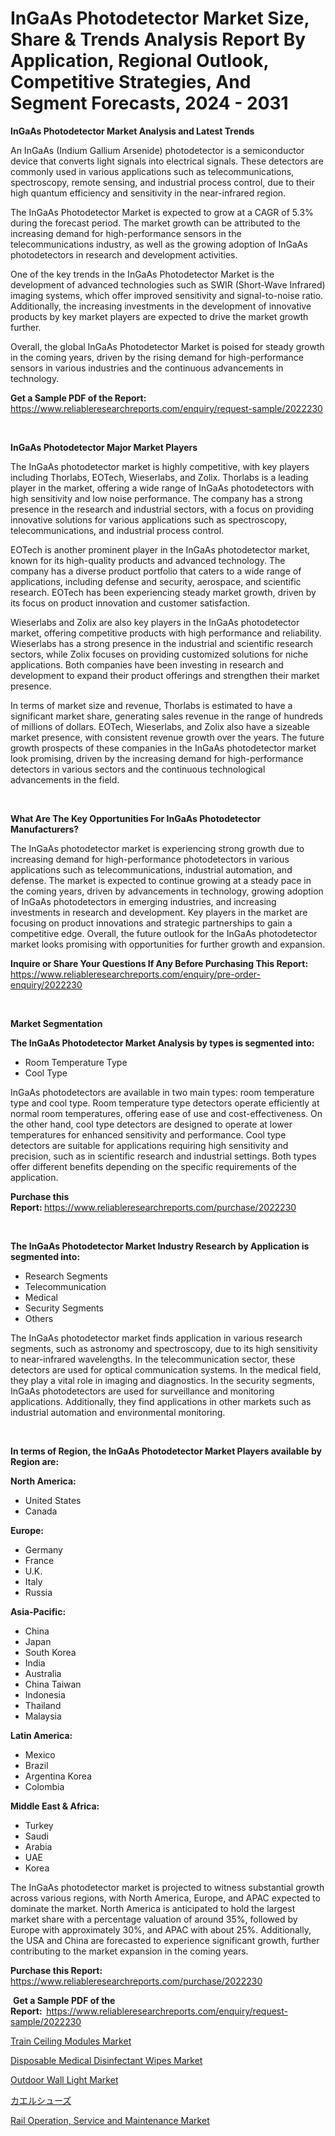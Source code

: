 <p><h1>InGaAs Photodetector Market Size, Share & Trends Analysis Report By Application, Regional Outlook, Competitive Strategies, And Segment Forecasts, 2024 - 2031</h1></p><p><strong>InGaAs Photodetector Market Analysis and Latest Trends</strong></p>
<p><p>An InGaAs (Indium Gallium Arsenide) photodetector is a semiconductor device that converts light signals into electrical signals. These detectors are commonly used in various applications such as telecommunications, spectroscopy, remote sensing, and industrial process control, due to their high quantum efficiency and sensitivity in the near-infrared region.</p><p>The InGaAs Photodetector Market is expected to grow at a CAGR of 5.3% during the forecast period. The market growth can be attributed to the increasing demand for high-performance sensors in the telecommunications industry, as well as the growing adoption of InGaAs photodetectors in research and development activities.</p><p>One of the key trends in the InGaAs Photodetector Market is the development of advanced technologies such as SWIR (Short-Wave Infrared) imaging systems, which offer improved sensitivity and signal-to-noise ratio. Additionally, the increasing investments in the development of innovative products by key market players are expected to drive the market growth further.</p><p>Overall, the global InGaAs Photodetector Market is poised for steady growth in the coming years, driven by the rising demand for high-performance sensors in various industries and the continuous advancements in technology.</p></p>
<p><strong>Get a Sample PDF of the Report:&nbsp;</strong> <a href="https://www.reliableresearchreports.com/enquiry/request-sample/2022230">https://www.reliableresearchreports.com/enquiry/request-sample/2022230</a></p>
<p>&nbsp;</p>
<p><strong>InGaAs Photodetector Major Market Players</strong></p>
<p><p>The InGaAs photodetector market is highly competitive, with key players including Thorlabs, EOTech, Wieserlabs, and Zolix. Thorlabs is a leading player in the market, offering a wide range of InGaAs photodetectors with high sensitivity and low noise performance. The company has a strong presence in the research and industrial sectors, with a focus on providing innovative solutions for various applications such as spectroscopy, telecommunications, and industrial process control. </p><p>EOTech is another prominent player in the InGaAs photodetector market, known for its high-quality products and advanced technology. The company has a diverse product portfolio that caters to a wide range of applications, including defense and security, aerospace, and scientific research. EOTech has been experiencing steady market growth, driven by its focus on product innovation and customer satisfaction.</p><p>Wieserlabs and Zolix are also key players in the InGaAs photodetector market, offering competitive products with high performance and reliability. Wieserlabs has a strong presence in the industrial and scientific research sectors, while Zolix focuses on providing customized solutions for niche applications. Both companies have been investing in research and development to expand their product offerings and strengthen their market presence.</p><p>In terms of market size and revenue, Thorlabs is estimated to have a significant market share, generating sales revenue in the range of hundreds of millions of dollars. EOTech, Wieserlabs, and Zolix also have a sizeable market presence, with consistent revenue growth over the years. The future growth prospects of these companies in the InGaAs photodetector market look promising, driven by the increasing demand for high-performance detectors in various sectors and the continuous technological advancements in the field.</p></p>
<p>&nbsp;</p>
<p><strong>What Are The Key Opportunities For InGaAs Photodetector Manufacturers?</strong></p>
<p><p>The InGaAs photodetector market is experiencing strong growth due to increasing demand for high-performance photodetectors in various applications such as telecommunications, industrial automation, and defense. The market is expected to continue growing at a steady pace in the coming years, driven by advancements in technology, growing adoption of InGaAs photodetectors in emerging industries, and increasing investments in research and development. Key players in the market are focusing on product innovations and strategic partnerships to gain a competitive edge. Overall, the future outlook for the InGaAs photodetector market looks promising with opportunities for further growth and expansion.</p></p>
<p><strong>Inquire or Share Your Questions If Any Before Purchasing This Report:</strong> <a href="https://www.reliableresearchreports.com/enquiry/pre-order-enquiry/2022230">https://www.reliableresearchreports.com/enquiry/pre-order-enquiry/2022230</a></p>
<p>&nbsp;</p>
<p><strong>Market Segmentation</strong></p>
<p><strong>The InGaAs Photodetector Market Analysis by types is segmented into:</strong></p>
<p><ul><li>Room Temperature Type</li><li>Cool Type</li></ul></p>
<p><p>InGaAs photodetectors are available in two main types: room temperature type and cool type. Room temperature type detectors operate efficiently at normal room temperatures, offering ease of use and cost-effectiveness. On the other hand, cool type detectors are designed to operate at lower temperatures for enhanced sensitivity and performance. Cool type detectors are suitable for applications requiring high sensitivity and precision, such as in scientific research and industrial settings. Both types offer different benefits depending on the specific requirements of the application.</p></p>
<p><strong>Purchase this Report:&nbsp;</strong><a href="https://www.reliableresearchreports.com/purchase/2022230">https://www.reliableresearchreports.com/purchase/2022230</a></p>
<p>&nbsp;</p>
<p><strong>The InGaAs Photodetector Market Industry Research by Application is segmented into:</strong></p>
<p><ul><li>Research Segments</li><li>Telecommunication</li><li>Medical</li><li>Security Segments</li><li>Others</li></ul></p>
<p><p>The InGaAs photodetector market finds application in various research segments, such as astronomy and spectroscopy, due to its high sensitivity to near-infrared wavelengths. In the telecommunication sector, these detectors are used for optical communication systems. In the medical field, they play a vital role in imaging and diagnostics. In the security segments, InGaAs photodetectors are used for surveillance and monitoring applications. Additionally, they find applications in other markets such as industrial automation and environmental monitoring.</p></p>
<p>&nbsp;</p>
<p><strong>In terms of Region, the InGaAs Photodetector Market Players available by Region are:</strong></p>
<p>
    <p> <strong> North America: </strong>
        <ul>
            <li>United States</li>
            <li>Canada</li>
        </ul>
        </p> 
    <p> <strong> Europe: </strong>
        <ul>
            <li>Germany</li>
            <li>France</li>
            <li>U.K.</li>
            <li>Italy</li>
            <li>Russia</li>
        </ul>
        </p> 
    <p> <strong> Asia-Pacific: </strong>
        <ul>
            <li>China</li>
            <li>Japan</li>
            <li>South Korea</li>
            <li>India</li>
            <li>Australia</li>
            <li>China Taiwan</li>
            <li>Indonesia</li>
            <li>Thailand</li>
            <li>Malaysia</li>
        </ul>
        </p> 
    <p> <strong> Latin America: </strong>
        <ul>
            <li>Mexico</li>
            <li>Brazil</li>
            <li>Argentina Korea</li>
            <li>Colombia</li>
        </ul>
        </p> 
    <p> <strong> Middle East & Africa: </strong>
        <ul>
            <li>Turkey</li>
            <li>Saudi</li>
            <li>Arabia</li>
            <li>UAE</li>
            <li>Korea</li>
        </ul>
    </p>
    </p>
<p><p>The InGaAs photodetector market is projected to witness substantial growth across various regions, with North America, Europe, and APAC expected to dominate the market. North America is anticipated to hold the largest market share with a percentage valuation of around 35%, followed by Europe with approximately 30%, and APAC with about 25%. Additionally, the USA and China are forecasted to experience significant growth, further contributing to the market expansion in the coming years.</p></p>
<p><strong>Purchase this Report: </strong><a href="https://www.reliableresearchreports.com/purchase/2022230">https://www.reliableresearchreports.com/purchase/2022230</a></p>
<p>&nbsp;<strong>Get a Sample PDF of the Report:&nbsp;&nbsp;</strong><a href="https://www.reliableresearchreports.com/enquiry/request-sample/2022230">https://www.reliableresearchreports.com/enquiry/request-sample/2022230</a></p>
<p><strong></strong></p>
<p><p><a href="https://skillful-vermicelli-b89.notion.site/Train-Ceiling-Modules-Market-Size-Market-Share-and-Global-Market-Analysis-Report-2024-2031-844b787da1724579b70bcde42d8d3c97">Train Ceiling Modules Market</a></p><p><a href="https://view.publitas.com/reportprime-1/disposable-medical-disinfectant-wipes-market-share-market-new-trends-analysis-report-by-type-by-application-by-end-use-by-region-and-segment-forecasts-2024-2031/">Disposable Medical Disinfectant Wipes Market</a></p><p><a href="https://github.com/edytherolanlouisejk1miz0wig/Market-Research-Report-List-1/blob/main/outdoor-wall-light-market.md">Outdoor Wall Light Market</a></p><p><a href="https://medium.com/@cecuraprangm/%E3%82%AB%E3%82%A8%E3%83%AB%E3%81%AE%E9%9D%B4%E3%81%AE%E5%B8%82%E5%A0%B4%E8%A6%8F%E6%A8%A1%E3%81%A8%E5%B8%82%E5%A0%B4%E3%83%88%E3%83%AC%E3%83%B3%E3%83%89-%E5%AE%8C%E5%85%A8%E3%81%AA%E7%94%A3%E6%A5%AD%E6%A6%82%E8%A6%81-2024%E5%B9%B4%E3%81%8B%E3%82%892031%E5%B9%B4%E3%81%BE%E3%81%A7-f2552feac376">カエルシューズ</a></p><p><a href="https://view.publitas.com/reportprime-1/rail-operation-service-and-maintenance-market-research-report-provides-thorough-industry-overview-which-offers-an-in-depth-analysis-of-product-trends-and-new-market-divisions/">Rail Operation, Service and Maintenance Market</a></p></p>
